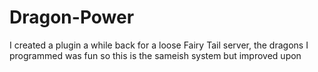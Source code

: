 # Dragon-Power
I created a plugin a while back for a loose Fairy Tail server, the dragons I programmed was fun so this is the sameish system but improved upon
